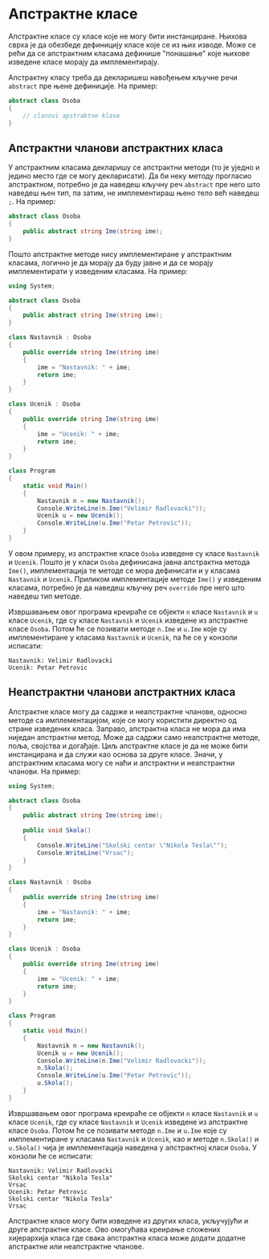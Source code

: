 # Апстрактне класе

Апстрактне класе су класе које не могу бити инстанциране. Њихова сврха је да
обезбеде дефиницију класе које се из њих изводе. Може се рећи да се апстрактним
класама дефинише "понашање" које њихове изведене класе морају да
имплементирају.

Апстрактну класу треба да декларишеш навођењем кључне речи `abstract` пре њене
дефиниције. На пример:

```cs
abstract class Osoba
{
    // clanovi apstraktne klase
}
```

## Апстрактни чланови апстрактних класа

У апстрактним класама декларишу се апстрактни методи (то је уједно и једино
место где се могу декларисати). Да би неку методу прогласио апстрактном,
потребно је да наведеш кључну реч `abstract` пре него што наведеш њен тип, па
затим, не имплементираш њено тело већ наведеш `;`. На пример:

```cs
abstract class Osoba
{
    public abstract string Ime(string ime);
}
```

Пошто апстрактне методе нису имплементиране у апстрактним класама, логично је
да морају да буду јавне и да се морају имплементирати у изведеним класама. На
пример:

```cs
using System;

abstract class Osoba
{
    public abstract string Ime(string ime);
}

class Nastavnik : Osoba
{
    public override string Ime(string ime)
    {
        ime = "Nastavnik: " + ime;
        return ime;
    }
}

class Ucenik : Osoba
{
    public override string Ime(string ime)
    {
        ime = "Ucenik: " + ime;
        return ime;
    }
}

class Program
{
    static void Main()
    {
        Nastavnik n = new Nastavnik();
        Console.WriteLine(n.Ime("Velimir Radlovacki"));
        Ucenik u = new Ucenik();
        Console.WriteLine(u.Ime("Petar Petrovic"));
    }
}
```

У овом примеру, из апстрактне класе `Osoba` изведене су класе `Nastavnik` и
`Ucenik`. Пошто је у класи `Osoba` дефинисана јавна апстрактна метода `Ime()`,
имплементација те методе се мора дефинисати и у класама `Nastavnik` и `Ucenik`.
Приликом имплементације методе `Ime()` у изведеним класама, потребно је да
наведеш кључну реч `override` пре него што наведеш тип методе.

Извршавањем овог програма креираће се објекти `n` класе `Nastavnik` и `u` класе
`Ucenik`, где су класе `Nastavnik` и `Ucenik` изведене из апстрактне класе
`Osoba`. Потом ће се позивати методе `n.Ime` и `u.Ime` које су имплементиране у
класама `Nastavnik` и `Ucenik`, па ће се у конзоли исписати:

```text
Nastavnik: Velimir Radlovacki
Ucenik: Petar Petrovic
```

## Неапстрактни чланови апстрактних класа

Апстрактне класе могу да садрже и неапстрактне чланове, односно методе са
имплементацијом, које се могу користити директно од стране изведених класа.
Заправо, апстрактна класа не мора да има ниједан апстрактни метод. Може да
садржи само неапстрактне методе, поља, својства и догађаје. Циљ апстрактне
класе је да не може бити инстанцирана и да служи као основа за друге класе.
Значи, у апстрактним класама могу се наћи и апстрактни и неапстрактни чланови.
На пример:

```cs
using System;

abstract class Osoba
{
    public abstract string Ime(string ime);
    
    public void Skola()
    {
        Console.WriteLine("Skolski centar \"Nikola Tesla\"");
        Console.WriteLine("Vrsac");
    }
}

class Nastavnik : Osoba
{
    public override string Ime(string ime)
    {
        ime = "Nastavnik: " + ime;
        return ime;
    }
}

class Ucenik : Osoba
{
    public override string Ime(string ime)
    {
        ime = "Ucenik: " + ime;
        return ime;
    }
}

class Program
{
    static void Main()
    {
        Nastavnik n = new Nastavnik();
        Ucenik u = new Ucenik();
        Console.WriteLine(n.Ime("Velimir Radlovacki"));
        n.Skola();
        Console.WriteLine(u.Ime("Petar Petrovic"));
        u.Skola();
    }
}
```

Извршавањем овог програма креираће се објекти `n` класе `Nastavnik` и `u` класе
`Ucenik`, где су класе `Nastavnik` и `Ucenik` изведене из апстрактне класе
`Osoba`. Потом ће се позивати методе `n.Ime` и `u.Ime` које су имплементиране у
класама `Nastavnik` и `Ucenik`, као и методе `n.Skola()` и `u.Skola()` чија је
имплементација наведена у апстрактној класи `Osoba`. У конзоли ће се исписати:

```text
Nastavnik: Velimir Radlovacki
Skolski centar "Nikola Tesla"
Vrsac
Ucenik: Petar Petrovic
Skolski centar "Nikola Tesla"
Vrsac
```

Апстрактне класе могу бити изведене из других класа, укључујући и друге
апстрактне класе. Ово омогућава креирање сложених хијерархија класа где свака
апстрактна класа може додати додатне апстрактне или неапстрактне чланове.
